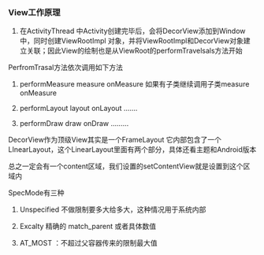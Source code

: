 ### View工作原理

1. 在ActivityThread 中Activity创建完毕后，会将DecorView添加到Window中，同时创建ViewRootImpl
对象，并将ViewRootImpl和DecorView对象建立关联；因此View的绘制也是从ViewRoot的performTravelsals方法开始

PerfromTrasal方法依次调用如下方法
 
 1. performMeasure  measure   onMeasure   如果有子类继续调用子类measure onMeasure
 
 2. performLayout   layout   onLayout   .......
 
 
 3. performDraw   draw  onDraw  .........
 
 
 
 DecorView作为顶级View其实是一个FrameLayout  它内部包含了一个LInearLayout，这个LinearLayout里面有两个部分，具体还看主题和Android版本
 
 总之一定会有一个content区域，我们设置的setContentView就是设置到这个区域内
 
 SpecMode有三种
 
 
 1. Unspecified 不做限制要多大给多大，这种情况用于系统内部
 
 2. Excalty  精确的 match_parent 或者具体数值
 
 3. AT_MOST ：不超过父容器传来的限制最大值
  
                                                                                                                                                                                                                                                                                                                                                                                                                                                                                                                                                                                                                                                                                                                                                                                                                              